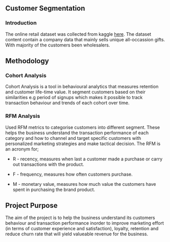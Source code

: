## Customer Segmentation 

### Introduction
The online retail dataset was collected from kaggle [here](https://www.kaggle.com/datasets/jihyeseo/online-retail-data-set-from-uci-ml-repo). The dataset content contain a company data that mainly sells unique all-occassion gifts. With majority of the customers been wholesalers.

## Methodology

### Cohort Analysis
Cohort Analysis is a tool in behavioural analytics that measures retention and customer life-time value. It segment customers based on their similarities e.g period of signups which makes it possible to track transaction behaviour and trends of each cohort over time. 

### RFM Analysis
Used RFM metrics to categorise customers into different segment. These helps the business understand the transaction performance of each category and how to channel and target specific customers with personalized marketing strategies and make tactical decision. The RFM is an acronym for;

* R - recency, measures when last a customer made a purchase or carry out transactions with the product.

* F - frequency, measures how often customers purchase.

* M - monetary value, measures how much value the customers have spent in purchasing the brand product.

## Project Purpose
The aim of the project is to help the business understand its customers behaviour and transaction performance inorder to improve marketing effort (in terms of customer experience and satisfaction), loyalty, retention and reduce churn rate that will yield valueable revenue for the business.
